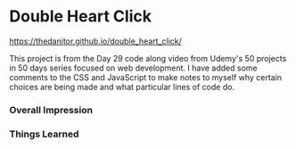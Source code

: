 # Double Heart Click

https://thedanitor.github.io/double_heart_click/

This project is from the Day 29 code along video from Udemy's 50 projects in 50 days series focused on web development. I have added some comments to the CSS and JavaScript to make notes to myself why certain choices are being made and what particular lines of code do.

### Overall Impression



### Things Learned

